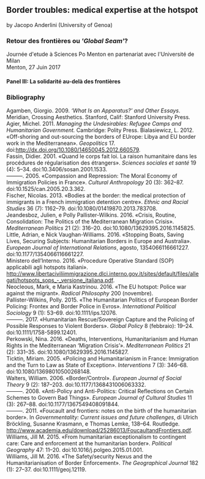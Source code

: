 ## Border troubles: medical expertise at the hotspot

by Jacopo Anderlini (University of Genoa)

### Retour des frontières ou *'Global Seam'*?

Journée d'etude à Sciences Po Menton en partenariat avec l'Université de Milan  
Menton, 27 Juin 2017

#### Panel III: La solidarité au-delà des frontières

### Bibliography

Agamben, Giorgio. 2009. *‘What Is an Apparatus?’ and Other Essays*. Meridian, Crossing Aesthetics. Stanford, Calif: Stanford University Press.
Agier, Michel. 2011. *Managing the Undesirables: Refugee Camps and Humanitarian Government.* Cambridge: Polity Press.
Bialasiewicz, L. 2012. «Off-shoring and out-sourcing the borders of EUrope: Libya and EU border work in the Mediterranean». *Geopolitics* 17. doi:http://dx.doi.org/10.1080/14650045.2012.660579.  
Fassin, Didier. 2001. «Quand le corps fait loi. La raison humanitaire dans les procédures de régularisation des étrangers». *Sciences sociales et santé* 19 (4): 5–34. doi:10.3406/sosan.2001.1533.  
———. 2005. «Compassion and Repression: The Moral Economy of Immigration Policies in France». *Cultural Anthropology* 20 (3): 362–87. doi:10.1525/can.2005.20.3.362.  
Fischer, Nicolas. 2013. «Bodies at the border: the medical protection of immigrants in a French immigration detention centre». *Ethnic and Racial Studies* 36 (7): 1162–79. doi:10.1080/01419870.2013.783708.  
Jeandesboz, Julien, e Polly Pallister-Wilkins. 2016. «Crisis, Routine, Consolidation: The Politics of the Mediterranean Migration Crisis». *Mediterranean Politics* 21 (2): 316–20. doi:10.1080/13629395.2016.1145825.  
Little, Adrian, e Nick Vaughan-Williams. 2016. «Stopping Boats, Saving Lives, Securing Subjects: Humanitarian Borders in Europe and Australia». *European Journal of International Relations*, agosto, 1354066116661227. doi:10.1177/1354066116661227.  
Ministero dell’Interno. 2016. «Procedure Operative Standard (SOP) applicabili agli hotspots italiani». http://www.libertaciviliimmigrazione.dlci.interno.gov.it/sites/default/files/allegati/hotspots_sops_-_versione_italiana.pdf.  
Neocleous, Mark, e Maria Kastrinou. 2016. «The EU hotspot: Police war against the migrant». *Radical Philosophy* 200 (novembre).  
Pallister-Wilkins, Polly. 2015. «The Humanitarian Politics of European Border Policing: Frontex and Border Police in Evros». *International Political Sociology* 9 (1): 53–69. doi:10.1111/ips.12076.  
———. 2017. «Humanitarian Rescue/Sovereign Capture and the Policing of Possible Responses to Violent Borders». *Global Policy* 8 (febbraio): 19–24. doi:10.1111/1758-5899.12401.  
Perkowski, Nina. 2016. «Deaths, Interventions, Humanitarianism and Human Rights in the Mediterranean ‘Migration Crisis’». *Mediterranean Politics* 21 (2): 331–35. doi:10.1080/13629395.2016.1145827.  
Ticktin, Miriam. 2005. «Policing and Humanitarianism in France: Immigration and the Turn to Law as State of Exception». *Interventions* 7 (3): 346–68. doi:10.1080/13698010500268148.  
Walters, William. 2006. «Border/Control». *European Journal of Social Theory* 9 (2): 187–203. doi:10.1177/1368431006063332.  
———. 2008. «Anti-Policy and Anti-Politics: Critical Reflections on Certain Schemes to Govern Bad Things». *European Journal of Cultural Studies* 11 (3): 267–88. doi:10.1177/1367549408091844.  
———. 2011. «Foucault and frontiers: notes on the birth of the humanitarian border». In *Governmentality: Current issues and future challenges*, di Ulrich Bröckling, Susanne Krasmann, e Thomas Lemke, 138–64. Routledge. http://www.academia.edu/download/25286013/FoucaultandFrontiers.pdf.  
Williams, Jill M. 2015. «From humanitarian exceptionalism to contingent care: Care and enforcement at the humanitarian border». *Political Geography* 47: 11–20. doi:10.1016/j.polgeo.2015.01.001.  
Williams, Jill M. 2016. «The Safety/security Nexus and the Humanitarianisation of Border Enforcement». *The Geographical Journal* 182 (1): 27–37. doi:10.1111/geoj.12119.  
